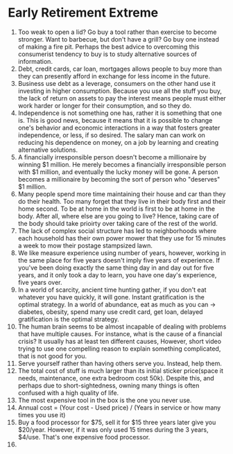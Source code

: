 # Early Retirement Extreme

1. Too weak to open a lid? Go buy a tool rather than exercise to become stronger. Want to barbecue, but don't have a grill? Go buy one instead of making a fire pit. Perhaps the best advice to overcoming this consumerist tendency to buy is to study alternative sources of information.
2. Debt, credit cards, car loan, mortgages allows people to buy more than they can presently afford in exchange for less income in the future. 
3. Business use debt as a leverage, consumers on the other hand use it investing in higher consumption. Because you use all the stuff you buy, the lack of return on assets to pay the interest means people must either work harder or longer for their consumption, and so they do.
4. Independence is not something one has, rather it is something that one is. This is good news, because it means that it is possible to change one's behavior and economic interactions in a way that fosters greater independence, or less, if so desired. The salary man can work on reducing his dependence on money, on a job by learning and creating alternative solutions. 
5. A financially irresponsible person doesn't become a millionaire by winning $1 million. He merely becomes a financially irresponsible person with $1 million, and eventually the lucky money will be gone. A person becomes a millionaire by becoming the sort of person who "deserves" $1 million. 
6. Many people spend more time maintaining their house and car than they do their health. Too many forget that they live in their body first and their home second. To be at home in the world is first to be at home in the body. After all, where else are you going to live? Hence, taking care of the body should take prioirty over taking care of the rest of the world. 
7. The lack of complex social structure has led to neighborhoods where each household has their own power mower that they use for 15 minutes a week to mow their postage stampsized lawn. 
8. We like measure experience using number of years, however, working in the same place for five years doesn't imply five years of experience. If you've been doing exactly the same thing day in and day out for five years, and it only took a day to learn, you have one day's experience, five years over. 
9. In a world of scarcity, ancient time hunting gather, if you don't eat whatever you have quickly, it will gone. Instant gratification is the optimal strategy. In a world of abundance, eat as much as you can -> diabetes, obesity, spend many use credit card, get loan, delayed gratification is the optimal strategy. 
10. The human brain seems to be almost incapable of dealing with problems that have multiple causes. For instance, what is the cause of a financial crisis? It usually has at least ten different causes, However, short video trying to use one compelling reason to explain something complicated, that is not good for you. 
11. Serve yourself rather than having others serve you. Instead, help them.
12. The total cost of stuff is much larger than its initial sticker price(space it needs, maintenance, one extra bedroom cost 50k). Despite this, and perhaps due to short-sightedness, owning many things is often confused with a high quality of life. 
13. The most expensive tool in the box is the one you never use. 
14. Annual cost = (Your cost - Used price) / (Years in service or how many times you use it)
15. Buy a food processor for $75, sell it for $15 three years later give you $20/year. However, if it was only used 15 times during the 3 years, $4/use. That's one expensive food processor. 
16. 
